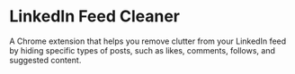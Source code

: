 # LinkedIn Feed Cleaner

A Chrome extension that helps you remove clutter from your LinkedIn feed by hiding specific types of posts, such as likes, comments, follows, and suggested content.

